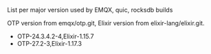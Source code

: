 List per major version used by EMQX, quic, rocksdb builds

OTP version from emqx/otp.git, Elixir version from elixir-lang/elixir.git.

+ OTP-24.3.4.2-4,Elixir-1.15.7
+ OTP-27.2-3,Elixir-1.17.3
